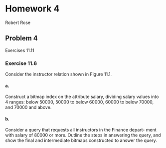 # Homework 4

Robert Rose

## Problem 4

Exercises 11.11

### Exercise 11.6

Consider the instructor relation shown in Figure 11.1.

#### a.

Construct a bitmap index on the attribute salary, dividing salary
values into 4 ranges: below 50000, 50000 to below 60000, 60000 to
below 70000, and 70000 and above.

#### b.

Consider a query that requests all instructors in the Finance depart-
ment with salary of 80000 or more. Outline the steps in answering
the query, and show the final and intermediate bitmaps constructed
to answer the query.
